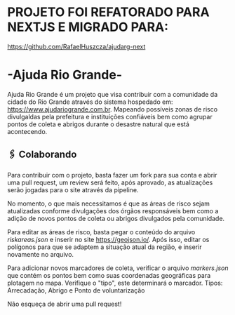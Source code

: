 # PROJETO FOI REFATORADO PARA NEXTJS E MIGRADO PARA:
https://github.com/RafaelHuszcza/ajudarg-next


# -Ajuda Rio Grande-
Ajuda Rio Grande é um projeto que visa contribuir com a comunidade da cidade do Rio Grande através do sistema hospedado em: https://www.ajudariogrande.com.br. Mapeando possíveis zonas de risco divulgaldas pela prefeitura e instituíções confiáveis bem como agrupar pontos de coleta e abrigos durante o desastre natural que está acontecendo.

## 🖇️ Colaborando

Para contribuir com o projeto, basta fazer um fork para sua conta e abrir uma pull request, um review será feito, após aprovado, as atualizações serão jogadas para o site através da pipeline.

No momento, o que mais necessitamos é que as áreas de risco sejam atualizadas conforme divulgações dos órgãos responsáveis bem como a adição de novos pontos de coleta ou abrigos divulgados pela comunidade.

Para editar as áreas de risco, basta pegar o conteúdo do arquivo *riskareas.json* e inserir no site https://geojson.io/. Após isso, editar os polígonos para que se adaptem a situação atual da região, e inserir novamente no arquivo.

Para adicionar novos marcadores de coleta, verificar o arquivo *markers.json* que contém os pontos bem como suas coordenadas geográficas para plotagem no mapa. Verifique o "tipo", este determinará o marcador. Tipos: Arrecadação, Abrigo e Ponto de voluntarização

Não esqueça de abrir uma pull request!

